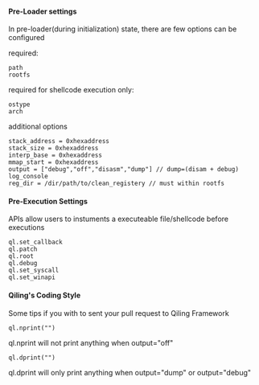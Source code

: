 #### Pre-Loader settings
In pre-loader(during initialization) state, there are few options can be configured

required:
```
path
rootfs
```

required for shellcode execution only:
```
ostype
arch
```

additional options
```
stack_address = 0xhexaddress
stack_size = 0xhexaddress
interp_base = 0xhexaddress
mmap_start = 0xhexaddress
output = ["debug","off","disasm","dump"] // dump=(disam + debug)
log_console
reg_dir = /dir/path/to/clean_registery // must within rootfs
```
#### Pre-Execution Settings
APIs allow users to instuments a executeable file/shellcode before executions
```
ql.set_callback
ql.patch
ql.root
ql.debug
ql.set_syscall
ql.set_winapi
```


#### Qiling's Coding Style
Some tips if you with to sent your pull request to Qiling Framework
```
ql.nprint("")
```
ql.nprint will not print anything when output="off"


```
ql.dprint("")
```
ql.dprint will only print anything when output="dump" or output="debug"

### 
